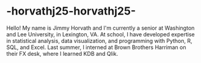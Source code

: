 # -horvathj25-horvathj25-
Hello! My name is Jimmy Horvath and I'm currently a senior at Washington and Lee University, in Lexington, VA. At school, I have developed expertise in statistical analysis, data visualization, and programming with Python, R, SQL, and Excel. Last summer, I interned at Brown Brothers Harriman on their FX desk, where I learned KDB and Qlik.
